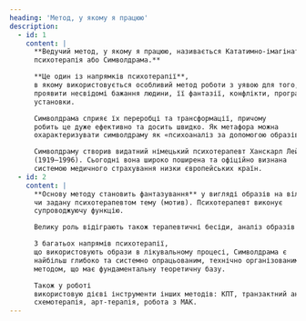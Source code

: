 ```yaml
---
heading: 'Метод, у якому я працюю'
description:
  - id: 1
    content: |
      **Ведучий метод, у якому я працюю, називається Кататимно-імагінативна
      психотерапія або Символдрама.** 

      **Це один із напрямків психотерапії**,
      в якому використовується особливий метод роботи з уявою для того, щоб
      проявити несвідомі бажання людини, її фантазії, конфлікти, програми,
      установки. 

      Символдрама сприяє їх переробці та трансформації, причому
      робить це дуже ефективно та досить швидко. Як метафора можна
      охарактеризувати символдраму як «психоаналіз за допомогою образів».

      Символдраму створив видатний німецький психотерапевт Ханскарл Лейнер
      (1919–1996). Сьогодні вона широко поширена та офіційно визнана
      системою медичного страхування низки європейських країн.
  - id: 2
    content: |
      **Основу методу становить фантазування** у вигляді образів на вільну
      чи задану психотерапевтом тему (мотив). Психотерапевт виконує
      супроводжуючу функцію. 

      Велику роль відіграють також терапевтичні бесіди, аналіз образів та малюнків. 

      З багатьох напрямів психотерапії,
      що використовують образи в лікувальному процесі, Символдрама є
      найбільш глибоко та системно опрацьованим, технічно організованим
      методом, що має фундаментальну теоретичну базу. 

      Також у роботі
      використовую дієві інструменти інших методів: КПТ, транзактний аналіз,
      схемотерапія, арт-терапія, робота з МАК.
---
```

